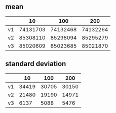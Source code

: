 ## mean
| |10|100|200|
|---|---|---|---|
|v1|74131703|74132468|74132264|
|v2|85308110|85298094|85295279|
|v3|85020609|85023685|85021870|
## standard deviation
| |10|100|200|
|---|---|---|---|
|v1|34419|30705|30150|
|v2|21480|19190|14971|
|v3|6137|5088|5476|
